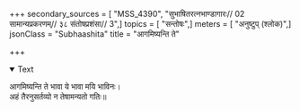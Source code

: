 +++
secondary_sources = [ "MSS_4390", "सुभाषितरत्नभाण्डागारः// 02 सामान्यप्रकरणम्// ३८ संतोषप्रशंसा// 3",]
topics = [ "सन्तोषः",]
meters = [ "अनुष्टुप् (श्लोक)",]
jsonClass = "Subhaashita"
title = "आगमिष्यन्ति ते"

+++

<details open><summary>Text</summary>

आगमिष्यन्ति ते भावा ये भावा मयि भाविनः।  
अहं तैरनुसर्तव्यो न तेषामन्यतो गतिः॥
</details>
